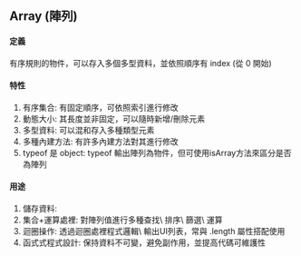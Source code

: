 ## Array (陣列)
#### 定義
有序規則的物件，可以存入多個多型資料，並依照順序有 index (從 0 開始)
#### 特性
1. 有序集合: 有固定順序，可依照索引進行修改
2. 動態大小: 其長度並非固定，可以隨時新增/刪除元素
3. 多型資料: 可以混和存入多種類型元素
4. 多種內建方法: 有許多內建方法對其進行修改
5. typeof 是 object: typeof 輸出陣列為物件，但可使用isArray方法來區分是否為陣列
#### 用途
1. 儲存資料:
2. 集合+運算處裡: 對陣列值進行多種查找\ 排序\ 篩選\ 運算
3. 迴圈操作: 透過迴圈處裡程式邏輯\ 輸出UI列表，常與 .length 屬性搭配使用
4. 函式式程式設計: 保持資料不可變，避免副作用，並提高代碼可維護性